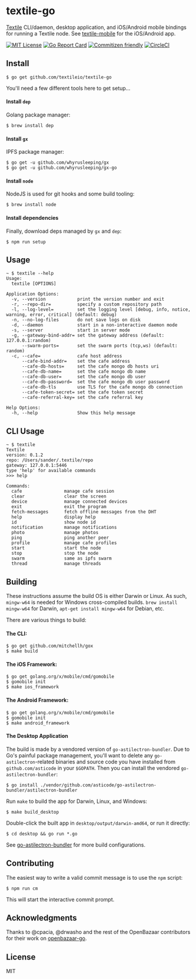 # textile-go

[Textile](https://www.textile.photos) CLI/daemon, desktop application, and iOS/Android mobile bindings for running a Textile node. See [textile-mobile](https://github.com/textileio/textile-mobile/) for the iOS/Android app.

[![MIT License](http://img.shields.io/badge/license-MIT-blue.svg?style=flat)](LICENSE) [![Go Report Card](https://goreportcard.com/badge/github.com/textileio/textile-go)](https://goreportcard.com/report/github.com/textileio/textile-go) [![Commitizen friendly](https://img.shields.io/badge/commitizen-friendly-brightgreen.svg)](http://commitizen.github.io/cz-cli/) [![CircleCI](https://circleci.com/gh/textileio/textile-go/tree/master.svg?style=shield)](https://circleci.com/gh/textileio/textile-go/tree/master)

## Install

```
$ go get github.com/textileio/textile-go
```

You'll need a few different tools here to get setup...

#### Install `dep`

Golang package manager:

```
$ brew install dep
```

#### Install `gx`

IPFS package manager:

```
$ go get -u github.com/whyrusleeping/gx
$ go get -u github.com/whyrusleeping/gx-go
```

#### Install `node`

NodeJS is used for git hooks and some build tooling:

```
$ brew install node
```

#### Install dependencies

Finally, download deps managed by `gx` and `dep`:

```
$ npm run setup
```

## Usage
```
~ $ textile --help
Usage:
  textile [OPTIONS]

Application Options:
  -v, --version            print the version number and exit
  -r, --repo-dir=          specify a custom repository path
  -l, --log-level=         set the logging level [debug, info, notice, warning, error, critical] (default: debug)
  -n, --no-log-files       do not save logs on disk
  -d, --daemon             start in a non-interactive daemon mode
  -s, --server             start in server mode
  -g, --gateway-bind-addr= set the gateway address (default: 127.0.0.1:random)
      --swarm-ports=       set the swarm ports (tcp,ws) (default: random)
  -c, --cafe=              cafe host address
      --cafe-bind-addr=    set the cafe address
      --cafe-db-hosts=     set the cafe mongo db hosts uri
      --cafe-db-name=      set the cafe mongo db name
      --cafe-db-user=      set the cafe mongo db user
      --cafe-db-password=  set the cafe mongo db user password
      --cafe-db-tls        use TLS for the cafe mongo db connection
      --cafe-token-secret= set the cafe token secret
      --cafe-referral-key= set the cafe referral key

Help Options:
  -h, --help               Show this help message
```

## CLI Usage
```
~ $ textile
Textile
version: 0.1.2
repo: /Users/sander/.textile/repo
gateway: 127.0.0.1:5446
type 'help' for available commands
>>> help

Commands:
  cafe                manage cafe session
  clear               clear the screen
  device              manage connected devices
  exit                exit the program
  fetch-messages      fetch offline messages from the DHT
  help                display help
  id                  show node id
  notification        manage notifications
  photo               manage photos
  ping                ping another peer
  profile             manage cafe profiles
  start               start the node
  stop                stop the node
  swarm               same as ipfs swarm
  thread              manage threads
```

## Building

These instructions assume the build OS is either Darwin or Linux. As such, `mingw-w64` is needed for Windows cross-compiled builds. `brew install mingw-w64` for Darwin, `apt-get install mingw-w64` for Debian, etc.

There are various things to build:

#### The CLI:

```
$ go get github.com/mitchellh/gox
$ make build
```

#### The iOS Framework:

```
$ go get golang.org/x/mobile/cmd/gomobile
$ gomobile init
$ make ios_framework
```

#### The Android Framework:

```
$ go get golang.org/x/mobile/cmd/gomobile
$ gomobile init
$ make android_framework
```

#### The Desktop Application

The build is made by a vendored version of `go-astilectron-bundler`. Due to Go's painful package management, you'll want to delete any `go-astilectron`-related binaries and source code you have installed from `github.com/asticode` in your `$GOPATH`. Then you can install the vendored `go-astilectron-bundler`:

```
$ go install ./vendor/github.com/asticode/go-astilectron-bundler/astilectron-bundler
```

Run `make` to build the app for Darwin, Linux, and Windows:

```
$ make build_desktop
```

Double-click the built app in `desktop/output/darwin-amd64`, or run it directly:

```
$ cd desktop && go run *.go
```

See [go-astilectron-bundler](https://github.com/asticode/go-astilectron-bundler) for more build configurations.

## Contributing

The easiest way to write a valid commit message is to use the `npm` script:

```
$ npm run cm
```

This will start the interactive commit prompt.

## Acknowledgments

Thanks to @cpacia, @drwasho and the rest of the OpenBazaar contributors for their work on [openbazaar-go](https://github.com/OpenBazaar/openbazaar-go). 

## License

MIT
